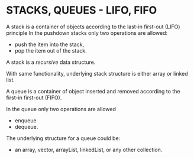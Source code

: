 # STACKS, QUEUES - LIFO, FIFO

A stack is a container of objects according to the last-in first-out (LIFO) principle
In the pushdown stacks only two operations are allowed:
* push the item into the stack,
* pop the item out of the stack.

A stack is a _recursive_ data structure.

With same functionality, underlying stack structure is either array or linked list.

A queue is a container of object inserted and removed according to the first-in first-out (FIFO).

In the queue only two operations are allowed
* enqueue
* dequeue.

The underlying structure for a queue could be:
* an array, vector, arrayList, linkedList, or any other collection.
